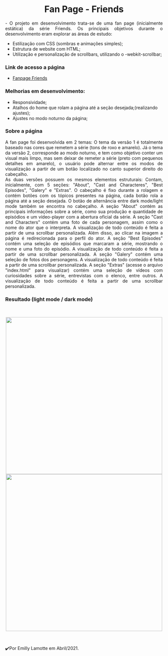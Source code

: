 
<h1 align="center">Fan Page - Friends</h1> 
<p align="justify">
    -  O projeto em desenvolvimento trata-se de uma fan page (inicialmente estática) da série Friends. Os principais objetivos durante o desenvolvimento eram explorar as áreas de estudo:<br>
  
 - Estilização com CSS (sombras e animações simples);
 - Estrutura de website com HTML;
 - Utilização e personalização de scrollbars, utilizando o -webkit-scrollbar;
  <h3> Link de acesso a página</h3>
<p align="justify">
  
 -  [Fanpage Friends](https://emillylamotte.github.io/fanpageFriends/)
  
  
</p>
  <h3>Melhorias em desenvolvimento:</h3>
 
 - Responsividade;
 - Atalhos do home que rolam a página até a seção desejada;(realizando ajustes);
 - Ajustes no modo noturno da página;
 </p>
 

 <h3> Sobre a página</h3>
<p align="justify">
   A fan page foi desenvolvida em 2 temas: O tema  da versão 1 é totalmente baseado nas cores que remetem a série (tons de roxo e amarelo). Já o tema da versão 2, corresponde ao modo noturno, e tem como objetivo conter um visual mais limpo, mas sem deixar de remeter a série (preto com pequenos detalhes em amarelo), o usuário pode alternar entre os modos de visualização a partir de um botão localizado no canto superior direito do cabeçalho.<br>
    As duas versões possuem os mesmos elementos estruturais: Contam, inicialmente, com 5 seções: "About", "Cast and Characteres", "Best Episodes", "Galery" e "Extras". O cabeçalho é fixo durante a rolagem e contém botões com os tópicos presentes na página, cada botão rola a página até a seção desejada. O botão de alternância entre dark mode/light mode também se encontra no cabeçalho. A seção "About" contém as principais informações sobre a série, como sua produção e quantidade de episódios e um vídeo-player com a abertura oficial da série. A seção "Cast and Characters" contém uma foto de cada personagem, assim como o nome do ator que o interpreta. A visualização de todo conteúdo é feita a partir de uma scrollbar personalizada. Além disso, ao clicar na imagem a página é redirecionada para o perfil do ator. A seção "Best Episodes" contém uma seleção de episódios que marcaram a série, mostrando o nome e uma foto do episódio. A visualização de todo conteúdo é feita a partir de uma scrollbar personalizada. A seção "Galery" contém uma seleção de fotos dos personagens. A visualização de todo conteúdo é feita a partir de uma scrollbar personalizada. A seção "Extras" (acesse o arquivo "index.html" para visualizar) contém uma seleção de vídeos com curiosidades sobre a série, entrevistas com o elenco, entre outros. A visualização de todo conteúdo é feita a partir de uma scrollbar personalizada.<br>
</p>

<h3 align="justify">Resultado (light mode / dark mode)</h3> 
<br>
<p align="center"> 
  <img src="https://user-images.githubusercontent.com/79487290/115165450-52c98d80-a084-11eb-90d3-9e3e2cd0a182.PNG" width="500"/>
  <img src="https://user-images.githubusercontent.com/79487290/115165472-683eb780-a084-11eb-8f9d-bc6f2e516816.PNG" width="500"/>
</p>

<br>

  
 
 ✔️Por Emilly Lamotte em Abril/2021.



 
